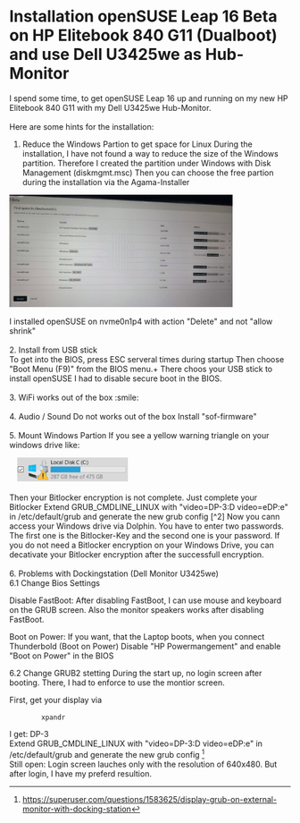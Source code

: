 # Installation openSUSE Leap 16 Beta on HP Elitebook 840 G11 (Dualboot) and use Dell U3425we as Hub-Monitor

I spend some time, to get openSUSE Leap 16 up and running on my new HP Elitebook 840 G11 with my Dell U3425we Hub-Monitor.
<br><br>
Here are some hints for the installation:
<br>
1. Reduce the Windows Partion to get space for Linux
During the installation, I have not found a way to reduce the size of the Windows partition. Therefore I created the partition under Windows with Disk Management (diskmgmt.msc)
Then you can choose the free partion during the installation via the Agama-Installer    
<p>
<img src="AgamaPartions.jpg" width="400">
</p>
I installed openSUSE on nvme0n1p4 with action "Delete" and not "allow shrink"
<br>
<br>
2. Install from USB stick
<br>
To get into the BIOS, press ESC serveral times during startup
Then choose "Boot Menu (F9)" from the BIOS menu.+
There choos your USB stick to install openSUSE
I had to disable secure boot in the BIOS.
<br>
<br>
3.  WiFi works out of the box :smile:
<br>
<br>
4. Audio / Sound
    Do not  works out of the box
    Install "sof-firmware"
<br>
<br>
5. Mount Windows Partion
If you see a yellow warning triangle on your windows drive like:
<p>
   &emsp;<img src="BitlockerWarnung.PNG" width="200" >
</p>
Then your Bitlocker encryption is not complete. Just complete your Bitlocker Extend GRUB_CMDLINE_LINUX with "video=DP-3:D video=eDP:e" in /etc/default/grub and generate the new grub config [^2]
Now you cann access your Windows drive via Dolphin. You have to enter two passwords. The first one is the Bitlocker-Key and the second one is your password. 
If you do not need a Bitlocker encryption on your Windows Drive, you can decativate your Bitlocker encryption after the successfull encryption.
<br>
<br>
6. Problems with Dockingstation (Dell Monitor U3425we)
<br>
6.1 Change Bios Settings

Disable FastBoot:
After disabling FastBoot, I can use mouse and keyboard on the GRUB screen.
Also the monitor speakers works after disabling FastBoot.

Boot on Power:
If you want, that the Laptop boots, when you connect Thunderbold (Boot on Power)
Disable "HP Powermangement" and enable "Boot on Power" in the BIOS
        
6.2 Change GRUB2 stetting
During the start up, no login screen after booting. There, I had to enforce to use the montior screen.

First, get your display via
``` 
        xpandr
```  
I get: DP-3
<br>
Extend GRUB_CMDLINE_LINUX with "video=DP-3:D video=eDP:e" in /etc/default/grub and generate the new grub config [^2]
<br>
Still open: Login screen lauches only with the resolution of 640x480. But after login, I have my preferd resultion.

[^1]: https://itler.net/laufwerk-mit-orangen-warndreieck-und-ausrufezeichen/
[^2]: https://superuser.com/questions/1583625/display-grub-on-external-monitor-with-docking-station
